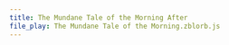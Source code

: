 ```yaml
---
title: The Mundane Tale of the Morning After
file_play: The Mundane Tale of the Morning.zblorb.js
---
```

